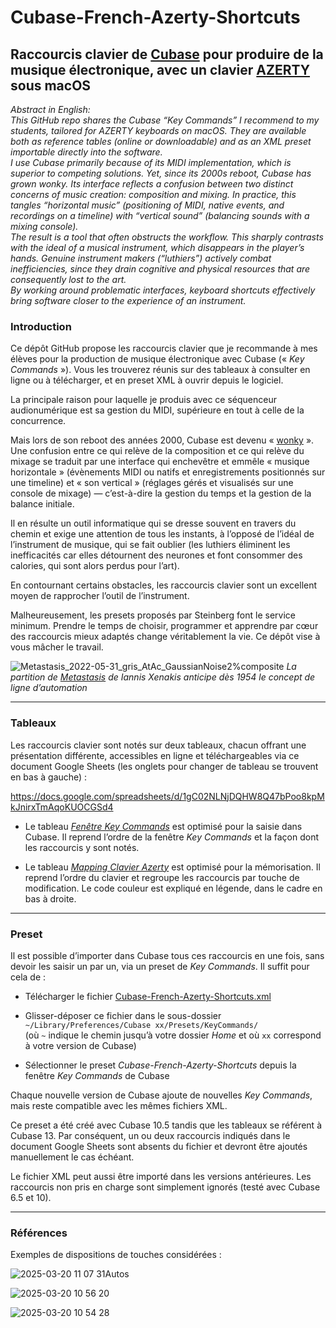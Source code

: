 # Cubase-French-Azerty-Shortcuts
## Raccourcis clavier de [Cubase](https://fr.wikipedia.org/wiki/Cubase) pour produire de la musique électronique, avec un clavier [AZERTY](https://fr.wikipedia.org/wiki/AZERTY) sous macOS

*Abstract in English:      
This GitHub repo shares the Cubase “Key Commands” I recommend to my students, tailored for AZERTY keyboards on macOS. They are available both as reference tables (online or downloadable) and as an XML preset importable directly into the software.       
I use Cubase primarily because of its MIDI implementation, which is superior to competing solutions. Yet, since its 2000s reboot, Cubase has grown wonky. Its interface reflects a confusion between two distinct concerns of music creation: composition and mixing. In practice, this tangles “horizontal music” (positioning of MIDI, native events, and recordings on a timeline) with “vertical sound” (balancing sounds with a mixing console).          
The result is a tool that often obstructs the workflow. This sharply contrasts with the ideal of a musical instrument, which disappears in the player’s hands. Genuine instrument makers (“luthiers”) actively combat inefficiencies, since they drain cognitive and physical resources that are consequently lost to the art.       
By working around problematic interfaces, keyboard shortcuts effectively bring software closer to the experience of an instrument.*

### Introduction

Ce dépôt GitHub propose les raccourcis clavier que je recommande à mes élèves pour la production de musique électronique avec Cubase (« _Key Commands_ »). Vous les trouverez réunis sur des tableaux à consulter en ligne ou à télécharger, et en preset XML à ouvrir depuis le logiciel.

La principale raison pour laquelle je produis avec ce séquenceur audionumérique est sa gestion du MIDI, supérieure en tout à celle de la concurrence.

Mais lors de son reboot des années 2000, Cubase est devenu « [wonky](https://www.linkedin.com/posts/pavel-samsonov-44ba2833_trying-to-improve-the-wrong-dimension-of-activity-7178479192555077633-4NVo) ». Une confusion entre ce qui relève de la composition et ce qui relève du mixage se traduit par une interface qui enchevêtre et emmêle « musique horizontale » (évènements MIDI ou natifs et enregistrements positionnés sur une timeline) et « son vertical » (réglages gérés et visualisés sur une console de mixage) — c’est-à-dire la gestion du temps et la gestion de la balance initiale.

Il en résulte un outil informatique qui se dresse souvent en travers du chemin et exige une attention de tous les instants, à l’opposé de l’idéal de l’instrument de musique, qui se fait oublier (les luthiers éliminent les inefficacités car elles détournent des neurones et font consommer des calories, qui sont alors perdus pour l’art).

En contournant certains obstacles, les raccourcis clavier sont un excellent moyen de rapprocher l’outil de l’instrument.

Malheureusement, les presets proposés par Steinberg font le service minimum. Prendre le temps de choisir, programmer et apprendre par cœur des raccourcis mieux adaptés change véritablement la vie. Ce dépôt vise à vous mâcher le travail.

![Metastasis_2022-05-31_gris_AtAc_GaussianNoise2%composite](https://github.com/user-attachments/assets/b9024ce7-652e-47f2-aa44-8f6089ccf883)
*La partition de [Metastasis](https://fr.wikipedia.org/wiki/Metastasis_(Iannis_Xenakis)) de Iannis Xenakis anticipe dès 1954 le concept de ligne d’automation*

---

### Tableaux

Les raccourcis clavier sont notés sur deux tableaux, chacun offrant une présentation différente, accessibles en ligne et téléchargeables via ce document Google Sheets (les onglets pour changer de tableau se trouvent en bas à gauche) :

https://docs.google.com/spreadsheets/d/1gC02NLNjDQHW8Q47bPoo8kpMkJnirxTmAqoKUOCGSd4

- Le tableau _[Fenêtre Key Commands](https://docs.google.com/spreadsheets/d/1gC02NLNjDQHW8Q47bPoo8kpMkJnirxTmAqoKUOCGSd4/edit?gid=0)_ est optimisé pour la saisie dans Cubase. Il reprend l’ordre de la fenêtre _Key Commands_ et la façon dont les raccourcis y sont notés.

- Le tableau _[Mapping Clavier Azerty](https://docs.google.com/spreadsheets/d/1gC02NLNjDQHW8Q47bPoo8kpMkJnirxTmAqoKUOCGSd4/edit?gid=753362515)_ est optimisé pour la mémorisation. Il reprend l’ordre du clavier et regroupe les raccourcis par touche de modification. Le code couleur est expliqué en légende, dans le cadre en bas à droite.

---

### Preset

Il est possible d’importer dans Cubase tous ces raccourcis en une fois, sans devoir les saisir un par un, via un preset de _Key Commands_. Il suffit pour cela de :

- Télécharger le fichier [Cubase-French-Azerty-Shortcuts.xml](https://github.com/TheMicronauts/Cubase-French-Azerty-Shortcuts/releases/download/v1.0.1/Cubase-French-Azerty-Shortcuts.xml)

- Glisser-déposer ce fichier dans le sous-dossier `~/Library/Preferences/Cubase xx/Presets/KeyCommands/`                
  (où `~` indique le chemin jusqu’à votre dossier _Home_ et où `xx` correspond à votre version de Cubase)

- Sélectionner le preset _Cubase-French-Azerty-Shortcuts_ depuis la fenêtre _Key Commands_ de Cubase

Chaque nouvelle version de Cubase ajoute de nouvelles _Key Commands_, mais reste compatible avec les mêmes fichiers XML.

Ce preset a été créé avec Cubase 10.5 tandis que les tableaux se référent à Cubase 13. Par conséquent, un ou deux raccourcis indiqués dans le document Google Sheets sont absents du fichier et devront être ajoutés manuellement le cas échéant.

Le fichier XML peut aussi être importé dans les versions antérieures. Les raccourcis non pris en charge sont simplement ignorés (testé avec Cubase 6.5 et 10).

---

### Références

Exemples de dispositions de touches considérées :

![2025-03-20 11 07 31Autos](https://github.com/user-attachments/assets/1dee9a29-8ed2-4112-9f4e-ba61e4adce83)

![2025-03-20 10 56 20](https://github.com/user-attachments/assets/6061b62f-f09e-4df9-8978-c6eb22e843cf)

![2025-03-20 10 54 28](https://github.com/user-attachments/assets/43bf3ab7-0cbd-492a-819e-b44edfb27c13)
